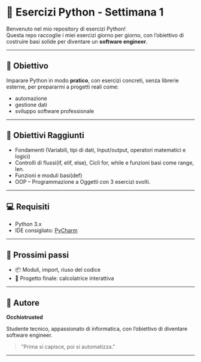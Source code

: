 # 🐍 Esercizi Python - Settimana 1

Benvenuto nel mio repository di esercizi Python!  
Questa repo raccoglie i miei esercizi giorno per giorno, con l’obiettivo di costruire basi solide per diventare un **software engineer**.


---

## 🎯 Obiettivo

Imparare Python in modo **pratico**, con esercizi concreti, senza librerie esterne, per prepararmi a progetti reali come:

- automazione
- gestione dati
- sviluppo software professionale

---

## 🛬 Obiettivi Raggiunti


- Fondamenti (Variabili, tipi di dati, Input/output, operatori matematici e logici)
- Controlli di flussi(if, elif, else), Cicli for, while e funzioni basi come range, len.
- Funzioni e moduli basi(def)
- OOP – Programmazione a Oggetti con 3 esercizi svolti.

---

## 💻 Requisiti

- Python 3.x
- IDE consigliato: [PyCharm](https://www.jetbrains.com/pycharm/)

---

## 🚀 Prossimi passi

- 📦 Moduli, import, riuso del codice
- 🧪 Progetto finale: calcolatrice interattiva

---

## 🧠 Autore

**Occhiotrusted**

Studente tecnico, appassionato di informatica, con l’obiettivo di diventare software engineer.

> "Prima si capisce, poi si automatizza."

---
